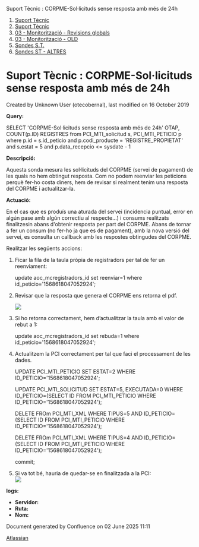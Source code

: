 Suport Tècnic : CORPME-Sol·licituds sense resposta amb més de 24h  

1.  [Suport Tècnic](index.md)
2.  [Suport Tècnic](13893782.md)
3.  [03 - Monitorització - Revisions globals](26313327.md)
4.  [03 - Monitorització - OLD](128647245.md)
5.  [Sondes S.T.](Sondes-S.T._30869120.md)
6.  [Sondes ST - ALTRES](Sondes-ST---ALTRES_28705445.md)

Suport Tècnic : CORPME-Sol·licituds sense resposta amb més de 24h
=================================================================

Created by Unknown User (otecobernal), last modified on 16 October 2019

**Query:**

SELECT 'CORPME-Sol·licituds sense resposta amb més de 24h' OTAP, COUNT(p.ID) REGISTRES from PCI\_MTI\_solicitud s, PCI\_MTI\_PETICIO p where p.id = s.id\_peticio and p.codi\_producte = 'REGISTRE\_PROPIETAT' and s.estat = 5 and p.data\_recepcio <= sysdate - 1

**Descripció:** 

Aquesta sonda mesura les sol·licituds del CORPME (servei de pagament) de les quals no hem obtingut resposta. Com no podem reenviar les peticions perquè fer-ho costa diners, hem de revisar si realment tenim una resposta del CORPME i actualitzar-la.

  

**Actuació:** 

En el cas que es produís una aturada del servei (incidencia puntual, error en algún pase amb algún correctiu al respecte...) i consums realitzats finalitzesin abans d'obtenir resposta per part del CORPME. Abans de tornar a fer un consum (no fer-ho ja que es de pagament), amb la nova versió del servei, es consulta un callback amb les respostes obtingudes del CORPME.

Realitzar les següents accions:

1.  Ficar la fila de la taula pròpia de registradors per tal de fer un reenviament:
    
    update aoc\_mcregistradors\_id set reenviar=1 where id\_peticio='1568618047052924';
    
2.  Revisar que la resposta que genera el CORPME ens retorna el pdf.
    
    ![](https://intranet.aoc.cat/download/attachments/28704791/image2019-9-18_11-32-1.png?version=1&modificationDate=1568799121442&api=v2)
    
3.  Si ho retorna correctament, hem d’actualitzar la taula amb el valor de rebut a 1:
    
    update aoc\_mcregistradors\_id set rebuda=1 where id\_peticio='1568618047052924';
    
4.  Actualitzem la PCI correctament per tal que faci el processament de les dades.
    
    UPDATE
    PCI\_MTI\_PETICIO SET ESTAT=2 WHERE ID\_PETICIO='1568618047052924';
     
    UPDATE
    PCI\_MTI\_SOLICITUD SET ESTAT=5, EXECUTADA=0 WHERE ID\_PETICIO=(SELECT ID FROM
    PCI\_MTI\_PETICIO WHERE ID\_PETICIO='1568618047052924');
     
    DELETE FROm
    PCI\_MTI\_XML WHERE TIPUS=5 AND ID\_PETICIO=(SELECT ID FROM PCI\_MTI\_PETICIO WHERE
    ID\_PETICIO='1568618047052924');
     
    DELETE FROm
    PCI\_MTI\_XML WHERE TIPUS=4 AND ID\_PETICIO=(SELECT ID FROM PCI\_MTI\_PETICIO WHERE
    ID\_PETICIO='1568618047052924');
     
    commit;
    
5.  Si va tot bé, hauria de quedar-se en finalitzada a la PCI:  
    ![](https://intranet.aoc.cat/download/attachments/28704791/image2019-9-18_11-33-19.png?version=1&modificationDate=1568799199977&api=v2)
    

**logs:** 

*   **Servidor:**
*   **Ruta:**
*   **Nom:**  

Document generated by Confluence on 02 June 2025 11:11

[Atlassian](http://www.atlassian.com/)